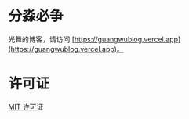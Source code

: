 # 分淼必争

光舞的博客，请访问 [https://guangwublog.vercel.app](https://guangwublog.vercel.app)。

# 许可证

[MIT 许可证](./LIENSE)
